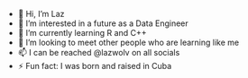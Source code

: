 - 👋 Hi, I’m Laz
- 👀 I’m interested in a future as a Data Engineer
- 🌱 I’m currently learning R and C++
- 💞️ I’m looking to meet other people who are learning like me
- 📫 I can be reached @lazwolv on all socials
- ⚡ Fun fact: I was born and raised in Cuba

<!---
lazwolv/lazwolv is a ✨ special ✨ repository because its `README.md` (this file) appears on your GitHub profile.
You can click the Preview link to take a look at your changes.
--->
